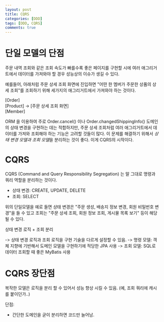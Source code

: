 ```yaml
---
layout: post
title: CQRS
categories: [DDD]
tags: [DDD, CQRS]
comments: true
---
```

# 단일 모델의 단점
주문 내역 조회와 같은 조회 속도가 빠를수록 좋은 페이지를 구현할 시에 여러 애그리거트에서 데이터를 가져와야 할 경우 성능상의 이슈가 생길 수 있다.

예를들어, 아래처럼 주문 상세 조회 화면에 진입하면 "어떤 한 멤버가 주문한 상품의 상세 조회"를 조회하기 위해 세가지의 애그리거트에서 가져와야 하는 것이다.

[Order]<br/>
[Product]   ->   [주문 상세 조회 화면]<br/>
[Member]<br/>

ORM 을 이용하여 주로 Order.cancel() 이나 Order.changedShippingInfo() 도메인의 상태 변경을 구현하는 데는 적합하지만, 주문 상세 조회처럼 여러 애그리거트에서 데이터를 가져와 조회해야 하는 기능은 고려할 것들이 많다. 이 문제를 해결하기 위해서 *상태 변경 모델과 조회 모델*을 분리하는 것이 좋다. 이게 CQRS의 시작이다.

# CQRS
CQRS (Command and Query Responsibility Segregation) 는 말 그대로 명령과 쿼리 역할을 분리하는 것이다.

- 상태 변경: CREATE, UPDATE, DELETE
- 조회: SELECT

위의 단일모델을 예로 들면 상태 변경은 "주문 생성, 배송지 정보 변경, 회원 비밀번호 변경"을 들 수 있고 조회는 "주문 상세 조회, 회원 정보 조회, 게시물 목록 보기" 등이 해당될 수 있다.

상태 변경 로직 + 조회 분리

-> 상태 변경 로직과 조회 로직을 구현 기술을 다르게 설정할 수 있음.
-> 명령 모델: 객체 지향에 기반해서 도메인 모델을 구현하기에 적당한 JPA 사용
-> 조회 모델: SQL로 데이터 조회할 때 좋은 MyBatis 사용


# CQRS 장단점
복작한 모델은 로직을 분리 할 수 있어서 성능 향상 시킬 수 있음. (예, 조회 쿼리에 캐시를 붙이던가..)

단점:
- 간단한 도메인을 굳이 분리하면 코드만 늘어남.
